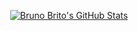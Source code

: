 <!--
### Hi there 👋
-->


<p align="center">
  <a href="https://awesome-github-stats.azurewebsites.net/user-stats/Fasjeit?cardType=level&theme=tokyonight&preferLogin=true">
    <img  alt="Bruno Brito's GitHub Stats" src="https://awesome-github-stats.azurewebsites.net/user-stats/Fasjeit?cardType=level&theme=tokyonight&preferLogin=true" />
  </a>
</p>

<!--
**Fasjeit/Fasjeit** is a ✨ _special_ ✨ repository because its `README.md` (this file) appears on your GitHub profile.

Here are some ideas to get you started:

- 🔭 I’m currently working on ...
- 🌱 I’m currently learning ...
- 👯 I’m looking to collaborate on ...
- 🤔 I’m looking for help with ...
- 💬 Ask me about ...
- 📫 How to reach me: ...
- 😄 Pronouns: ...
- ⚡ Fun fact: ...

